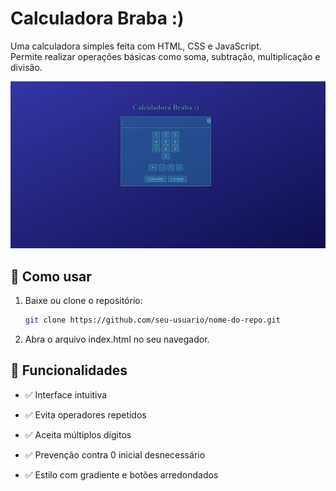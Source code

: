 # Calculadora Braba :)

Uma calculadora simples feita com HTML, CSS e JavaScript.  
Permite realizar operações básicas como soma, subtração, multiplicação e divisão.

![screenshot](screenshot.png)

## 🚀 Como usar

1. Baixe ou clone o repositório:
   ```bash
   git clone https://github.com/seu-usuario/nome-do-repo.git

2. Abra o arquivo index.html no seu navegador.

## 🧠 Funcionalidades

- ✅ Interface intuitiva

- ✅ Evita operadores repetidos

- ✅ Aceita múltiplos dígitos

- ✅ Prevenção contra 0 inicial desnecessário

- ✅ Estilo com gradiente e botões arredondados